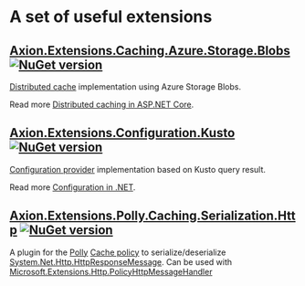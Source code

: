 # A set of useful extensions

## [Axion.Extensions.Caching.Azure.Storage.Blobs](https://github.com/maksionkin/Axion.Extensions/tree/main/Axion.Extensions.Caching.Azure.Storage.Blobs/src) [![NuGet version](https://badge.fury.io/nu/Axion.Extensions.Caching.Azure.Storage.Blobs.svg)](https://badge.fury.io/nu/Axion.Extensions.Caching.Azure.Storage.Blobs) 

[Distributed cache](https://docs.microsoft.com/en-us/dotnet/api/microsoft.extensions.caching.distributed.idistributedcache) implementation using Azure Storage Blobs.

Read more [Distributed caching in ASP.NET Core](https://docs.microsoft.com/en-us/aspnet/core/performance/caching/distributed).

## [Axion.Extensions.Configuration.Kusto](https://github.com/maksionkin/Axion.Extensions/tree/main/Axion.Extensions.Configuration.Kusto/src) [![NuGet version](https://badge.fury.io/nu/Axion.Extensions.Configuration.Kusto.svg)](https://badge.fury.io/nu/Axion.Extensions.Configuration.Kusto) 

[Configuration provider](https://learn.microsoft.com/en-us/dotnet/core/extensions/configuration-providers) implementation based on Kusto query result.

Read more [Configuration in .NET](https://learn.microsoft.com/en-us/dotnet/core/extensions/configuration).
## [Axion.Extensions.Polly.Caching.Serialization.Http](https://github.com/maksionkin/Axion.Extensions/tree/main/Axion.Extensions.Polly.Caching.Serialization.Http/src) [![NuGet version](https://badge.fury.io/nu/Axion.Extensions.Polly.Caching.Serialization.Http.svg)](https://badge.fury.io/nu/Axion.Extensions.Polly.Caching.Serialization.Http) 
 A plugin for the [Polly](https://github.com/App-vNext/Polly) [Cache policy](https://github.com/App-vNext/Polly/wiki/Cache) to serialize/deserialize [System.Net.Http.HttpResponseMessage](https://docs.microsoft.com/en-us/dotnet/api/system.net.http.httpresponsemessage). Can be used with [Microsoft.Extensions.Http.PolicyHttpMessageHandler](https://docs.microsoft.com/en-us/dotnet/api/microsoft.extensions.http.policyhttpmessagehandler) 